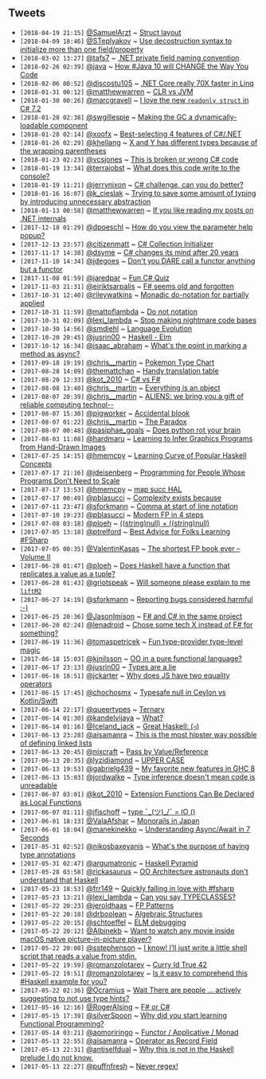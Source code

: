 ## Tweets

- `[2018-04-19 21:15]` [@SamuelArzt](https://twitter.com/SamuelArzt) ~ [Struct layout](https://twitter.com/SamuelArzt/status/986706142192599042)
- `[2018-04-09 18:46]` [@STeplyakov](https://twitter.com/STeplyakov) ~ [Use decostruction syntax to initialize more than one field/property](https://twitter.com/STeplyakov/status/983206875582758912)
- `[2018-03-02 13:27]` [@tafs7](https://twitter.com/tafs7) ~ [.NET private field naming convention](https://twitter.com/tafs7/status/968967777527754753)
- `[2018-02-26 02:39]` [@java](https://twitter.com/java) ~ [How #Java 10 will CHANGE the Way You Code](https://twitter.com/java/status/967463386609954816)
- `[2018-02-06 00:52]` [@discostu105](https://twitter.com/discostu105) ~ [.NET Core really 70X faster in Linq](https://twitter.com/discostu105/status/960423216677380096)
- `[2018-01-31 00:12]` [@matthewwarren](https://twitter.com/matthewwarren) ~ [CLR vs JVM](https://twitter.com/matthewwarren/status/958309574871744513)
- `[2018-01-30 00:26]` [@marcgravell](https://twitter.com/marcgravell) ~ [I love the new `readonly struct` in C# 7.2](https://twitter.com/marcgravell/status/957944881095299072)
- `[2018-01-28 02:38]` [@swgillespie](https://twitter.com/swgillespie) ~ [Making the GC a dynamically-loadable component](https://twitter.com/swgillespie/status/956970249571655680)
- `[2018-01-28 02:14]` [@xoofx](https://twitter.com/xoofx) ~ [Best-selecting 4 features of C#/.NET](https://twitter.com/xoofx/status/956992665958211584)
- `[2018-01-26 02:29]` [@khellang](https://twitter.com/khellang) ~ [X and Y has different types because of the wrapping parentheses](https://twitter.com/khellang/status/956551133316767745)
- `[2018-01-23 02:23]` [@vcsjones](https://twitter.com/vcsjones) ~ [This is broken or wrong C# code](https://twitter.com/vcsjones/status/955438277577801728)
- `[2018-01-19 13:34]` [@terrajobst](https://twitter.com/terrajobst) ~ [What does this code write to the console?](https://twitter.com/terrajobst/status/954138131908911104)
- `[2018-01-19 11:21]` [@jerrynixon](https://twitter.com/jerrynixon) ~ [C# challenge, can you do better?](https://twitter.com/jerrynixon/status/954058533242265600)
- `[2018-01-16 16:07]` [@k_cieslak](https://twitter.com/k_cieslak) ~ [Trying to save some amount of typing by introducing unnecessary abstraction](https://twitter.com/k_cieslak/status/952922477302304768)
- `[2018-01-13 00:58]` [@matthewwarren](https://twitter.com/matthewwarren) ~ [If you like reading my posts on .NET internals](https://twitter.com/matthewwarren/status/951799867038404608)
- `[2017-12-18 01:29]` [@dpoeschl](https://twitter.com/dpoeschl) ~ [How do you view the parameter help popup?](https://twitter.com/dpoeschl/status/938865024675672064)
- `[2017-12-13 23:57]` [@citizenmatt](https://twitter.com/citizenmatt) ~ [C# Collection Initializer](https://twitter.com/citizenmatt/status/940173748510117889)
- `[2017-11-17 14:38]` [@dsyme](https://twitter.com/dsyme) ~ [C# changes its mind after 20 years](https://twitter.com/dsyme/status/931095426341769216)
- `[2017-11-10 14:34]` [@jdegoes](https://twitter.com/jdegoes) ~ [Don't you DARE call a functor anything but a functor](https://twitter.com/jdegoes/status/927622497213673478)
- `[2017-11-08 01:59]` [@jaredpar](https://twitter.com/jaredpar) ~ [Fun C# Quiz](https://twitter.com/jaredpar/status/927624214407868417)
- `[2017-11-03 21:31]` [@eiriktsarpalis](https://twitter.com/eiriktsarpalis) ~ [F# seems old and forgotten](https://twitter.com/eiriktsarpalis/status/912714401609846785)
- `[2017-10-31 12:40]` [@rileywatkins](https://twitter.com/rileywatkins) ~ [Monadic do-notation for partially applied](https://twitter.com/rileywatkins/status/925019173477949440)
- `[2017-10-31 11:59]` [@mattoflambda](https://twitter.com/mattoflambda) ~ [Do not notation](https://twitter.com/mattoflambda/status/925217438664445952)
- `[2017-10-31 02:09]` [@lexi_lambda](https://twitter.com/lexi_lambda) ~ [Stop making nightmare code bases](https://twitter.com/lexi_lambda/status/924898403749806080)
- `[2017-10-30 14:56]` [@smdiehl](https://twitter.com/smdiehl) ~ [Language Evolution](https://twitter.com/smdiehl/status/924714600238649344)
- `[2017-10-20 20:45]` [@jusrin00](https://twitter.com/jusrin00) ~ [Haskell - Elm](https://twitter.com/jusrin00/status/921287122904125440)
- `[2017-10-12 16:34]` [@isaac_abraham](https://twitter.com/isaac_abraham) ~ [What's the point in marking a method as async?](https://twitter.com/isaac_abraham/status/918386252214358016)
- `[2017-09-18 19:19]` [@chris__martin](https://twitter.com/chris__martin) ~ [Pokemon Type Chart](https://twitter.com/chris__martin/status/909625661203107841)
- `[2017-08-28 14:09]` [@themattchan](https://twitter.com/themattchan) ~ [Handy translation table](https://twitter.com/themattchan/status/902036533246439424)
- `[2017-08-20 12:33]` [@kot_2010](https://twitter.com/kot_2010) ~ [C# vs F#](https://twitter.com/kot_2010/status/898941837372686336)
- `[2017-08-08 13:40]` [@chris__martin](https://twitter.com/chris__martin) ~ [Everything is an object](https://twitter.com/chris__martin/status/894673326924333056)
- `[2017-08-07 20:39]` [@chris__martin](https://twitter.com/chris__martin) ~ [ALIENS: we bring you a gift of reliable computing technol--](https://twitter.com/chris__martin/status/893951453269766144)
- `[2017-08-07 15:30]` [@pigworker](https://twitter.com/pigworker) ~ [Accidental blook](https://twitter.com/pigworker/status/880398813743247360)
- `[2017-08-07 01:22]` [@chris__martin](https://twitter.com/chris__martin) ~ [The Paradox](https://twitter.com/chris__martin/status/893525685410701312)
- `[2017-08-07 00:48]` [@pasiphae_goals](https://twitter.com/pasiphae_goals) ~ [Does python rot your brain](https://twitter.com/pasiphae_goals/status/894035380546277377)
- `[2017-08-03 11:08]` [@hardmaru](https://twitter.com/hardmaru) ~ [Learning to Infer Graphics Programs from Hand-Drawn Images](https://twitter.com/hardmaru/status/892953543887532032)
- `[2017-07-25 14:15]` [@hmemcpy](https://twitter.com/hmemcpy) ~ [Learning Curve of Popular Haskell Concepts](https://twitter.com/hmemcpy/status/889732980163399681)
- `[2017-07-17 21:16]` [@jdeisenberg](https://twitter.com/jdeisenberg) ~ [Programming for People Whose Programs Don't Need to Scale](https://twitter.com/jdeisenberg/status/886312147528982528)
- `[2017-07-17 13:53]` [@hmemcpy](https://twitter.com/hmemcpy) ~ [map succ HAL](https://twitter.com/hmemcpy/status/886682519399215105)
- `[2017-07-17 00:49]` [@pblasucci](https://twitter.com/pblasucci) ~ [Complexity exists because](https://twitter.com/pblasucci/status/886524814487408640)
- `[2017-07-11 23:47]` [@sforkmann](https://twitter.com/sforkmann) ~ [Comma at start of line notation](https://twitter.com/sforkmann/status/884740010116878336)
- `[2017-07-10 19:23]` [@pblasucci](https://twitter.com/pblasucci) ~ [Modern FP in 4 steps](https://twitter.com/pblasucci/status/884120863175581696)
- `[2017-07-08 03:18]` [@ploeh](https://twitter.com/ploeh) ~ [((string)null) + ((string)null)](https://twitter.com/ploeh/status/883296223314276353)
- `[2017-07-05 13:18]` [@ptrelford](https://twitter.com/ptrelford) ~ [Best Advice for Folks Learning #FSharp](https://twitter.com/ptrelford/status/882283378220859392)
- `[2017-07-05 00:35]` [@ValentinKasas](https://twitter.com/ValentinKasas) ~ [The shortest FP book ever – Volume II](https://twitter.com/ValentinKasas/status/882128797428047872)
- `[2017-06-28 01:47]` [@ploeh](https://twitter.com/ploeh) ~ [Does Haskell have a function that replicates a value as a tuple?](https://twitter.com/ploeh/status/710045611098251264)
- `[2017-06-28 01:43]` [@griotspeak](https://twitter.com/griotspeak) ~ [Will someone please explain to me `liftM2`](https://twitter.com/griotspeak/status/749239892400410628)
- `[2017-06-27 14:19]` [@sforkmann](https://twitter.com/sforkmann) ~ [Reporting bugs considered harmful ;-)](https://twitter.com/sforkmann/status/872099050224590848)
- `[2017-06-25 20:36]` [@JasonImison](https://twitter.com/JasonImison) ~ [F# and C# in the same project](https://twitter.com/JasonImison/status/877901540324810752)
- `[2017-06-20 02:24]` [@lenadroid](https://twitter.com/lenadroid) ~ [Chose some tech X instead of F# for something?](https://twitter.com/lenadroid/status/876865210694246400)
- `[2017-06-19 11:36]` [@tomaspetricek](https://twitter.com/tomaspetricek) ~ [Fun type-provider type-level magic](https://twitter.com/tomaspetricek/status/876225695592198145)
- `[2017-06-18 15:03]` [@kjnilsson](https://twitter.com/kjnilsson) ~ [OO in a pure functional language?](https://twitter.com/kjnilsson/status/875994051916509184)
- `[2017-06-17 23:13]` [@jusrin00](https://twitter.com/jusrin00) ~ [Types are a lie](https://twitter.com/jusrin00/status/875238742621028355)
- `[2017-06-16 18:51]` [@jckarter](https://twitter.com/jckarter) ~ [Why does JS have two equality operators](https://twitter.com/jckarter/status/856891811704348672)
- `[2017-06-15 17:45]` [@chochosmx](https://twitter.com/chochosmx) ~ [Typesafe null in Ceylon vs Kotlin/Swift](https://twitter.com/chochosmx/status/874300476430405632)
- `[2017-06-14 22:17]` [@queertypes](https://twitter.com/queertypes) ~ [Ternary](https://twitter.com/queertypes/status/532748228358193152)
- `[2017-06-14 01:30]` [@kandelvijaya](https://twitter.com/kandelvijaya) ~ [What?](https://twitter.com/kandelvijaya/status/863163045110992896)
- `[2017-06-14 01:16]` [@Iceland_jack](https://twitter.com/Iceland_jack) ~ [Great Haskell: (◃)](https://twitter.com/Iceland_jack/status/719572817512153088)
- `[2017-06-13 23:28]` [@aisamanra](https://twitter.com/aisamanra) ~ [This is the most hipster way possible of defining linked lists](https://twitter.com/aisamanra/status/874431758346838016)
- `[2017-06-13 20:45]` [@nixcraft](https://twitter.com/nixcraft) ~ [Pass by Value/Reference](https://twitter.com/nixcraft/status/874522268331671557)
- `[2017-06-13 20:35]` [@lyzidiamond](https://twitter.com/lyzidiamond) ~ [UPPER CASE](https://twitter.com/lyzidiamond/status/874423709867491328)
- `[2017-06-13 19:53]` [@gabrielg439](https://twitter.com/gabrielg439) ~ [My favorite new features in GHC 8](https://twitter.com/gabrielg439/status/734402153712865280)
- `[2017-06-13 15:03]` [@jordwalke](https://twitter.com/jordwalke) ~ [Type inference doesn't mean code is unreadable](https://twitter.com/jordwalke/status/874525331171848192)
- `[2017-06-07 03:01]` [@kot_2010](https://twitter.com/kot_2010) ~ [Extension Functions Can Be Declared as Local Functions](https://twitter.com/kot_2010/status/872168316583936002)
- `[2017-06-07 01:11]` [@jfischoff](https://twitter.com/jfischoff) ~ [type ¯\_(ツ)_/¯ = IO ()](https://twitter.com/jfischoff/status/546178663004524544)
- `[2017-06-01 18:13]` [@ValaAfshar](https://twitter.com/ValaAfshar) ~ [Monorails in Japan](https://twitter.com/ValaAfshar/status/869757314001227776)
- `[2017-06-01 18:04]` [@manekinekko](https://twitter.com/manekinekko) ~ [Understanding Async/Await in 7 Seconds](https://twitter.com/manekinekko/status/855824609299636230)
- `[2017-05-31 02:52]` [@nikosbaxevanis](https://twitter.com/nikosbaxevanis) ~ [What's the purpose of having type annotations](https://twitter.com/nikosbaxevanis/status/869629678444838912)
- `[2017-05-31 02:47]` [@argumatronic](https://twitter.com/argumatronic) ~ [Haskell Pyramid](https://twitter.com/argumatronic/status/869637659639119873)
- `[2017-05-28 03:58]` [@rickasaurus](https://twitter.com/rickasaurus) ~ [OO Architecture astronauts don't understand that Haskell](https://twitter.com/rickasaurus/status/867054121634934785)
- `[2017-05-23 18:53]` [@frr149](https://twitter.com/frr149) ~ [Quickly falling in love with #fsharp](https://twitter.com/frr149/status/866783502666055680)
- `[2017-05-23 13:21]` [@lexi_lambda](https://twitter.com/lexi_lambda) ~ [Can you say TYPECLASSES?](https://twitter.com/lexi_lambda/status/866874490587721728)
- `[2017-05-22 20:23]` [@jeroldhaas](https://twitter.com/jeroldhaas) ~ [FP Patterns](https://twitter.com/jeroldhaas/status/535919819355598848)
- `[2017-05-22 20:18]` [@drboolean](https://twitter.com/drboolean) ~ [Algebraic Structures](https://twitter.com/drboolean/status/846041299786514436)
- `[2017-05-22 20:15]` [@schtoeffel](https://twitter.com/schtoeffel) ~ [ELM debugging](https://twitter.com/schtoeffel/status/856882605068865539)
- `[2017-05-22 20:12]` [@Albinekb](https://twitter.com/Albinekb) ~ [Want to watch any movie inside macOS native picture-in-picture player?](https://twitter.com/Albinekb/status/847078766622990336)
- `[2017-05-22 20:08]` [@sstephenson](https://twitter.com/sstephenson) ~ [I know! I’ll just write a little shell script that reads a value from stdin.](https://twitter.com/sstephenson/status/854122896612044803)
- `[2017-05-22 19:59]` [@romanzolotarev](https://twitter.com/romanzolotarev) ~ [Curry Id True 42](https://twitter.com/romanzolotarev/status/865902652445601792)
- `[2017-05-22 19:51]` [@romanzolotarev](https://twitter.com/romanzolotarev) ~ [Is it easy to comprehend this #Haskell example for you?](https://twitter.com/romanzolotarev/status/866180248328654849)
- `[2017-05-22 02:36]` [@Ocramius](https://twitter.com/Ocramius) ~ [Wait There are people ... actively suggesting to not use type hints?](https://twitter.com/Ocramius/status/866245255640821761)
- `[2017-05-16 12:16]` [@RogerAlsing](https://twitter.com/RogerAlsing) ~ [F# or C#](https://twitter.com/RogerAlsing/status/863692615623077888)
- `[2017-05-15 17:39]` [@silverSpoon](https://twitter.com/silverSpoon) ~ [Why did you start learning Functional Programming?](https://twitter.com/silverSpoon/status/863822017715458050)
- `[2017-05-14 03:21]` [@aomoriringo](https://twitter.com/aomoriringo) ~ [Functor / Applicative / Monad](https://twitter.com/aomoriringo/status/270046177020489728)
- `[2017-05-13 22:55]` [@aisamanra](https://twitter.com/aisamanra) ~ [Operator as Record Field](https://twitter.com/aisamanra/status/854396345628610565)
- `[2017-05-13 22:31]` [@antiselfdual](https://twitter.com/antiselfdual) ~ [Why this is not in the Haskell prelude I do not know.](https://twitter.com/antiselfdual/status/855995687900561408)
- `[2017-05-13 22:27]` [@puffnfresh](https://twitter.com/puffnfresh) ~ [Never regex!](https://twitter.com/puffnfresh/status/862447181491351553)
